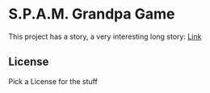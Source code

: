 # S.P.A.M. Grandpa Game 
This project has a story, a very interesting long story: [Link]()

## License
Pick a License for the stuff
